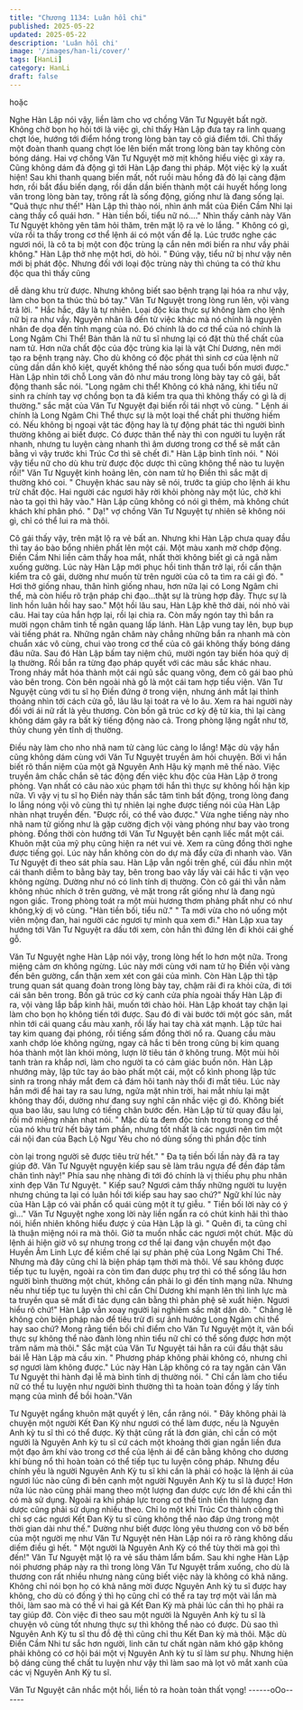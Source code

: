 ```yaml
---
title: "Chương 1134: Luân hồi chi"
published: 2025-05-22
updated: 2025-05-22
description: 'Luân hồi chi'
image: '/images/han-li/cover/'
tags: [HanLi]
category: HanLi
draft: false
---
```


hoặc

Nghe Hàn Lập nói vậy, liền làm cho vợ chồng Văn Tư Nguyệt bất
ngờ. Không chờ bọn họ hỏi tới là việc gì, chỉ thấy Hàn Lập đưa
tay ra linh quang chợt lóe, hướng tới điểm hồng trong lòng bàn
tay cô giá điểm tới.
Chỉ thấy một đoàn thanh quang chợt lóe lên biến mất trong lòng
bàn tay không còn bóng dáng.
Hai vợ chồng Văn Tư Nguyệt mờ mịt không hiểu việc gì xảy ra.
Cũng không dám đả động gì tới Hàn Lập đang thi pháp.
Một việc kỳ lạ xuất hiện!
Sau khi thanh quang biến mất, nốt ruồi màu hồng đã đỏ lại càng
đậm hơn, rồi bắt đầu biến dạng, rồi dần dần biến thành một cái
huyết hồng long văn trong lòng bàn tay, trông rất là sống động,
giống như là đang sống lại.
"Quả thực như thế!" Hàn Lập thì thào nói, nhìn ánh mắt của Điền
Cầm Nhi lại càng thấy cổ quái hơn.
" Hàn tiền bối, tiểu nữ nó…." Nhìn thấy cảnh này Văn Tư Nguyệt
không yên tâm hỏi thăm, trên mặt lộ ra vẻ lo lắng.
" Không có gì, vừa rồi ta thấy trong cơ thể lệnh ái có một vấn đề
lạ. Lúc trước nghe các ngươi nói, là cô ta bị một con độc trùng lạ
cắn nên mới biến ra như vầy phải không." Hàn Lập thở nhẹ một
hơi, dò hỏi.
" Đúng vậy, tiểu nữ bị như vậy nên mới bị phát độc. Nhưng đối với
loại độc trùng này thì chúng ta có thử khu độc qua thì thấy cũng

dễ dàng khu trừ được. Nhưng không biết sao bệnh trạng lại hóa
ra như vậy, làm cho bọn ta thúc thủ bó tay." Văn Tư Nguyệt trong
lòng run lên, vội vàng trả lời.
" Hắc hắc, đây là tự nhiên. Loại độc kia thực sự không làm cho
lệnh nữ bị ra như vầy. Nguyên nhân là đến từ việc khác mà nó
chính là nguyên nhân đe dọa đến tính mạng của nó. Đó chính là
do cơ thể của nó chính là Long Ngâm Chi Thể! Bản thân là nữ tu
sĩ nhưng lại có đặt thù thể chất của nam tử. Hơn nữa chất độc của
độc trùng kia lại là vật Chí Dương, nên mới tạo ra bệnh trạng này.
Cho dù không có độc phát thì sinh cơ của lệnh nữ cũng dần dần
khô kiệt, quyết không thể nào sống qua tuổi bốn mươi được." Hàn
Lập nhìn tới chỗ Long văn đỏ như máu trong lòng bày tay cô gái,
bất động thanh sắc nói.
"Long ngâm chi thể! Không có khả năng, khi tiểu nữ sinh ra chính
tay vợ chồng bọn ta đã kiểm tra qua thì không thấy có gì là dị
thường." sắc mặt của Văn Tư Nguyệt đại biến rồi tái nhợt vô
cùng.
" Lệnh ái chính là Long Ngâm Chi Thể thực sự là một loại thể chất
phi thường hiếm có. Nếu không bị ngoại vật tác động hay là tự
động phát tác thì người bình thường không ai biết được. Có được
thân thể này thì con người tu luyện rất nhanh, nhưng tu luyện
càng nhanh thì âm dương trong cơ thể sẽ mất cân bằng vì vậy
trước khi Trúc Cơ thì sẽ chết đi." Hàn Lập bình tĩnh nói.
" Nói vậy tiểu nữ cho dù khu trừ được độc dược thì cũng không
thể nào tu luyện rồi!"
Văn Tư Nguyệt kinh hoảng lên, còn nam tử họ Điền thì sắc mặt dị
thường khó coi.
" Chuyện khác sau này sẽ nói, trước ta giúp cho lệnh ái khu trừ
chất độc. Hai người các ngươi hãy rời khỏi phòng này một lúc,
chờ khi nào ta gọi thì hãy vào." Hàn Lập cũng không có nói gì
thêm, mà không chút khách khí phân phó.
" Dạ!" vợ chồng Văn Tư Nguyệt tự nhiên sẽ không nói gì, chỉ có
thể lui ra mà thôi.

Cô gái thấy vậy, trên mặt lộ ra vẻ bất an. Nhưng khi Hàn Lập
chưa quay đầu thì tay áo bào bổng nhiên phất lên một cái.
Một màu xanh mờ chớp động. Điền Cầm Nhi liền cảm thấy hoa
mắt, nhất thời không biết gì cả ngã nằm xuống gường.
Lúc này Hàn Lập mới phục hồi tinh thần trở lại, rồi cẩn thận kiểm
tra cô gái, dường như muốn từ trên người của cô ta tìm ra cái gì
đó.
" Hơi thở giống nhau, thân hình giống nhau, hơn nữa lại có Long
Ngâm chi thể, mà còn hiểu rõ trận pháp chi đạo…thật sự là trùng
hợp đây. Thực sự là linh hồn luân hồi hay sao." Một hồi lâu sau,
Hàn Lập khẽ thở dài, nói nhỏ vài câu.
Hai tay của hắn hợp lại, rồi lại chia ra. Còn mấy ngón tay thì bắn
ra mười ngọn châm tinh tế ngân quang lấp lánh.
Hàn Lập vung tay lên, bụp bụp vài tiếng phát ra.
Những ngân châm này chẳng những bắn ra nhanh mà còn chuẩn
xác vô cùng, chui vào trong cơ thể của cô gái không thấy bóng
dáng đâu nữa.
Sau đó Hàn Lập bấm tay niệm chú, mười ngón tay biến hóa quỷ
dị lạ thường. Rồi bắn ra từng đạo pháp quyết với các màu sắc
khác nhau. Trong nháy mắt hóa thành một cái ngũ sắc quang
võng, đem cô gái bao phủ vào bên trong.
Còn bên ngoài nhà gỗ là một cái tam hợp tiểu viện. Văn Tư
Nguyệt cùng với tu sĩ họ Điền đứng ở trong viện, nhưng ánh mắt
lại thỉnh thoảng nhìn tới cách cửa gỗ, lâu lâu lại toát ra vẻ lo âu.
Xem ra hai người này đối với ái nữ rất là yêu thương.
Còn bốn gã trúc cơ kỳ đệ tử kia, thì lại càng không dám gây ra bất
kỳ tiếng động nào cả.
Trong phòng lặng ngắt như tờ, thủy chung yên tĩnh dị thường.

Điều này làm cho nho nhã nam tử càng lúc càng lo lắng!
Mặc dù vậy hắn cũng không dám cùng với Văn Tư Nguyệt truyền
âm hỏi chuyện. Bởi vì hắn biết rõ thần niệm của một gã Nguyên
Anh Hậu kỳ mạnh mẽ thế nào. Việc truyền âm chắc chắn sẽ tác
động đến việc khu độc của Hàn Lập ở trong phòng. Vạn nhất có
câu nào xúc phạm tới hắn thì thực sự không hối hận kịp nữa.
Vì vậy vị tu sĩ họ Điền này thần sắc tâm tình bất động, trong lòng
đang lo lắng nóng vội vô cùng thì tự nhiên lại nghe được tiếng nói
của Hàn Lập nhàn nhạt truyền đến.
"Được rồi, có thể vào được."
Vừa nghe tiếng này nho nhã nam tử giống như là gặp cường địch
vội vàng phóng như bay vào trong phòng. Đồng thời còn hướng
tới Văn Tư Nguyệt bên cạnh liếc mắt một cái.
Khuôn mặt của mỹ phụ cũng hiện ra nét vui vẻ. Xem ra cũng đồng
thời nghe được tiếng gọi. Lúc này hắn không còn do dự mà đẩy
cửa đi nhanh vào.
Văn Tư Nguyệt đi theo sát phía sau.
Hàn Lập vẫn ngồi trên ghế, cúi đầu nhìn một cái thanh diễm to
bằng bày tay, bên trong bao vây lấy vài cái hắc ti vặn vẹo không
ngừng.
Dường như nó có linh tính dị thường. Còn cô gái thì vẫn nằm
không nhúc nhích ở trên gường, vẻ mặt trong rất giống như là
đang ngủ ngon giấc. Trong phòng toát ra một mùi hương thơm
phảng phất như có như không,kỳ dị vô cùng.
"Hàn tiền bối, tiểu nữ."
" Ta mới vừa cho nó uống một viên mộng đan, hai người các
ngươi tự mình qua xem đi." Hàn Lập xua tay hướng tới Văn Tư
Nguyệt ra dấu tới xem, còn hắn thì đứng lên đi khỏi cái ghế gỗ.

Văn Tư Nguyệt nghe Hàn Lập nói vậy, trong lòng hết lo hơn một
nữa. Trong miệng cảm ơn không ngừng. Lúc này mới cùng với
nam tử họ Điền vội vàng đến bên gường, cẩn thận xem xét con
gái của mình.
Còn Hàn Lập thì tập trung quan sát quang đoàn trong lòng bày
tay, chậm rãi đi ra khỏi cửa, đi tới cái sân bên trong.
Bốn gã trúc cơ kỳ canh cửa phía ngoài thấy Hàn Lập đi ra, vội
vàng lắp bắp kinh hãi, muốn tới chào hỏi.
Hàn Lập khoát tay chặn lại làm cho bọn họ không tiến tới được.
Sau đó đi vài bước tới một góc sân, mắt nhìn tới cái quang cầu
màu xanh, rồi lấy hai tay chà xát mạnh.
Lập tức hai tay kim quang đại phóng, rồi tiếng sấm đồng thời nổ
ra.
Quang cầu màu xanh chớp lóe không ngừng, ngay cả hắc ti bên
trong cũng bị kim quang hóa thành một làn khói mỏng, lượn lờ
tiêu tán ở không trung.
Một mùi hôi tanh tràn ra khắp nơi, làm cho người ta có cảm giác
buồn nôn.
Hàn Lập nhướng mày, lập tức tay áo bào phất một cái, một cổ
kình phong lập tức sinh ra trong nháy mắt đem cả đám hôi tanh
này thổi đi mất tiêu.
Lúc này hắn mới để hai tay ra sau lưng, ngửa mặt nhìn trời, hai
mắt nhíu lại mặt không thay đổi, dường như đang suy nghĩ cân
nhắc việc gì đó.
Không biết qua bao lâu, sau lưng có tiếng chân bước đến.
Hàn Lập từ từ quay đầu lại, rồi mở miệng nhàn nhạt nói.
" Mặc dù ta đem độc tính trong trong cơ thể của nó khu trừ hết
bảy tám phần, nhưng tốt nhất là các ngươi nên tìm một cái nội
đan của Bạch Lộ Ngư Yêu cho nó dùng sống thì phần độc tính

còn lại trong người sẽ được tiêu trừ hết."
" Đa tạ tiền bối lần này đã ra tay giúp đỡ. Văn Tư Nguyệt nguyện
kiếp sau sẽ làm trâu ngựa để đền đáp tấm chân tình này!" Phía
sau nhẹ nhàng đi tới đó chính là vị thiếu phụ phu nhân xinh đẹp
Văn Tư Nguyệt.
" Kiếp sau? Ngươi cảm thấy những người tu luyện nhưng chúng
ta lại có luân hồi tới kiếp sau hay sao chứ?" Ngữ khí lúc này của
Hàn Lập có vài phần cổ quái cùng một ít tự giễu.
" Tiền bối lời này có ý gì…" Văn Tư Nguyệt nghe xong lời này liền
ngẩn ra có chút kinh hãi thì thào nói, hiển nhiên không hiểu được
ý của Hàn Lập là gì.
" Quên đi, ta cũng chỉ là thuận miệng nói ra mà thôi. Giờ ta muốn
nhắc các ngươi một chút. Mặc dù lệnh ái hiện giờ vô sự nhưng
trong cơ thể lại đang vận chuyển một đạo Huyền Âm Linh Lực để
kiềm chế lại sự phản phệ của Long Ngâm Chi Thể. Nhưng mà
đây cũng chỉ là biện pháp tạm thời mà thôi. Về sau không được
tiếp tục tu luyện, ngoài ra còn tìm đan dược phụ trợ thì có thể
sống lâu hơn người bình thường một chút, không cần phải lo gì
đến tính mạng nữa. Nhưng nếu như tiếp tục tu luyện thì chỉ cần
Chí Dương khí mạnh lên thì linh lực mà ta truyền qua sẽ mất đi
tác dụng cân bằng thì phản phệ sẽ xuất hiện. Ngươi hiểu rõ chứ!"
Hàn Lập vẫn xoay người lại nghiêm sắc mặt dặn dò.
" Chẳng lẽ không còn biện pháp nào để tiêu trừ đi sự ảnh hưởng
Long Ngâm chi thể hay sao chứ? Mong rằng tiền bối chỉ điểm cho
Văn Tư Nguyệt một ít, vãn bối thực sự không thể nào đành lòng
nhìn tiểu nữ chỉ có thể sống được hơn một trăm năm mà thôi."
Sắc mặt của Văn Tư Nguyệt tái hẳn ra cúi đầu thật sâu bái lễ Hàn
Lập mà cầu xin.
" Phương pháp không phải không có, nhưng chỉ sợ ngươi làm
không được." Lúc này Hàn Lập không có ra tay ngăn cản Văn Tư
Nguyệt thi hành đại lễ mà bình tỉnh dị thường nói.
" Chỉ cần làm cho tiểu nữ có thể tu luyện như người bình thường
thì ta hoàn toàn đồng ý lấy tính mạng của mình để bồi hoàn."Văn

Tư Nguyệt ngẩng khuôn mặt quyết ý lên, cắn răng nói.
" Đây không phải là chuyện một người Kết Đan Kỳ như ngươi có
thể làm được, nếu là Nguyên Anh kỳ tu sĩ thì có thể được. Kỳ thật
cũng rất là đơn giản, chỉ cần có một người là Nguyên Anh kỳ tu sĩ
cứ cách một khoảng thời gian ngắn liền đưa một đạo âm khí vào
trong cơ thể của lệnh ái để cân bằng không cho dương khí bùng
nổ thì hoàn toàn có thể tiếp tục tu luyện công pháp. Nhưng đều
chính yếu là người Nguyên Anh Kỳ tu sĩ khi cần là phải có hoặc là
lệnh ái của ngươi lúc nào cũng đi bên cạnh một người Nguyên
Anh Kỳ tu sĩ là được! Hơn nữa lúc nào cũng phải mang theo một
lượng đan dược cực lớn để khi cần thì có mà sử dụng. Ngoài ra
khi pháp lực trong cơ thể tinh tiến thì lượng đan dược cũng phải
sử dụng nhiều theo. Chỉ lo một khi Trúc Cơ thành công thì chỉ sợ
các ngươi Kết Đan Kỳ tu sĩ cũng không thể nào đáp ứng trong
một thời gian dài như thế." Dường như biết được lòng yêu thương
con vô bờ bến của một người mẹ như Văn Tư Nguyệt nên Hàn
Lập nói ra rõ ràng không dấu diếm điều gì hết.
" Một người là Nguyên Anh Kỳ có thể tùy thời mà gọi thì đến!" Văn
Tư Nguyệt mặt lộ ra vẻ sấu thảm lẩm bẩm.
Sau khi nghe Hàn Lập nói phương pháp này ra thì trong lòng Văn
Tư Nguyệt trầm xuống, cho dù là thương con rất nhiều nhưng
nàng cũng biết việc này là không có khả năng.
Không chỉ nói bọn họ có khả năng mời được Nguyên Anh kỳ tu sĩ
được hay không, cho dù có đồng ý thì họ cũng chỉ có thể ra tay
trợ một vài lần mà thôi, làm sao mà có thể vì hai gã Kết Đan Kỳ
mà phải lúc cần thì họ phải ra tay giúp đỡ. Còn việc đi theo sau
một người là Nguyên Anh kỳ tu sĩ là chuyện vô cùng tốt nhưng
thực sự thì không thể nào có được.
Dù sao thì Nguyên Anh Kỳ tu sĩ thu đồ đệ thì cũng chỉ thu Kết Đan
kỳ mà thôi. Mặc dù Điền Cầm Nhi tư sắc hơn người, linh căn tư
chất ngàn năm khó gặp không phải không có cơ hội bái một vị
Nguyên Anh kỳ tu sĩ làm sư phụ. Nhưng hiện bộ dáng cùng thể
chất tu luyện như vậy thì làm sao mà lọt vô mắt xanh của các vị
Nguyên Anh Kỳ tu sĩ.

Văn Tư Nguyệt cân nhắc một hồi, liền tỏ ra hoàn toàn thất vọng!
------oOo------
